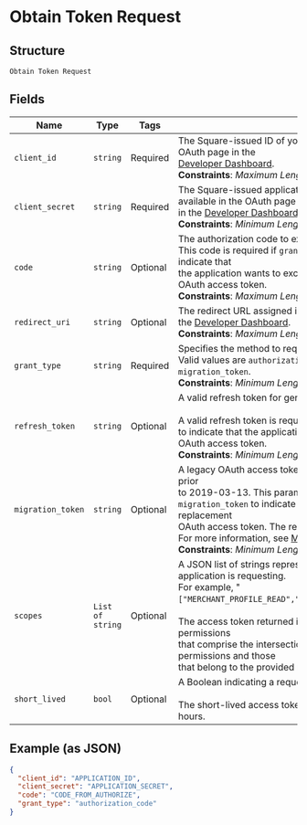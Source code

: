 
# Obtain Token Request

## Structure

`Obtain Token Request`

## Fields

| Name | Type | Tags | Description |
|  --- | --- | --- | --- |
| `client_id` | `string` | Required | The Square-issued ID of your application, which is available in the OAuth page in the<br>[Developer Dashboard](../../https://developer.squareup.com/apps).<br>**Constraints**: *Maximum Length*: `191` |
| `client_secret` | `string` | Required | The Square-issued application secret for your application, which is available in the OAuth page<br>in the [Developer Dashboard](../../https://developer.squareup.com/apps).<br>**Constraints**: *Minimum Length*: `2`, *Maximum Length*: `1024` |
| `code` | `string` | Optional | The authorization code to exchange.<br>This code is required if `grant_type` is set to `authorization_code` to indicate that<br>the application wants to exchange an authorization code for an OAuth access token.<br>**Constraints**: *Maximum Length*: `191` |
| `redirect_uri` | `string` | Optional | The redirect URL assigned in the OAuth page for your application in the [Developer Dashboard](../../https://developer.squareup.com/apps).<br>**Constraints**: *Maximum Length*: `2048` |
| `grant_type` | `string` | Required | Specifies the method to request an OAuth access token.<br>Valid values are `authorization_code`, `refresh_token`, and `migration_token`.<br>**Constraints**: *Minimum Length*: `10`, *Maximum Length*: `20` |
| `refresh_token` | `string` | Optional | A valid refresh token for generating a new OAuth access token.<br><br>A valid refresh token is required if `grant_type` is set to `refresh_token`<br>to indicate that the application wants a replacement for an expired OAuth access token.<br>**Constraints**: *Minimum Length*: `2`, *Maximum Length*: `1024` |
| `migration_token` | `string` | Optional | A legacy OAuth access token obtained using a Connect API version prior<br>to 2019-03-13. This parameter is required if `grant_type` is set to<br>`migration_token` to indicate that the application wants to get a replacement<br>OAuth access token. The response also returns a refresh token.<br>For more information, see [Migrate to Using Refresh Tokens](../../https://developer.squareup.com/docs/oauth-api/migrate-to-refresh-tokens).<br>**Constraints**: *Minimum Length*: `2`, *Maximum Length*: `1024` |
| `scopes` | `List of string` | Optional | A JSON list of strings representing the permissions that the application is requesting.<br>For example, "`["MERCHANT_PROFILE_READ","PAYMENTS_READ","BANK_ACCOUNTS_READ"]`".<br><br>The access token returned in the response is granted the permissions<br>that comprise the intersection between the requested list of permissions and those<br>that belong to the provided refresh token. |
| `short_lived` | `bool` | Optional | A Boolean indicating a request for a short-lived access token.<br><br>The short-lived access token returned in the response expires in 24 hours. |

## Example (as JSON)

```json
{
  "client_id": "APPLICATION_ID",
  "client_secret": "APPLICATION_SECRET",
  "code": "CODE_FROM_AUTHORIZE",
  "grant_type": "authorization_code"
}
```

